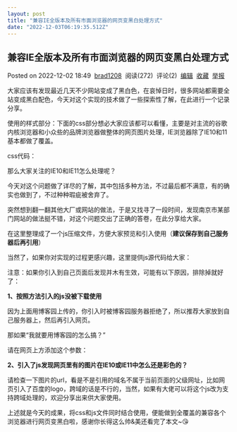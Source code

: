 ```yaml
---
layout: post
title: "兼容IE全版本及所有市面浏览器的网页变黑白处理方式"
date: "2022-12-03T06:19:35.512Z"
---
```

兼容IE全版本及所有市面浏览器的网页变黑白处理方式
-------------------------

Posted on 2022-12-02 18:49  [brad1208](https://www.cnblogs.com/brad93/)  阅读(272)  评论(2)  [编辑](https://i.cnblogs.com/EditPosts.aspx?postid=16945376)  [收藏](javascript:void(0))  [举报](javascript:void(0))

大家应该有发现最近几天不少网站变成了黑白色，在哀悼日时，很多网站都需要全站变成黑白配色，今天对这个实现的技术做了一些探索性了解，在此进行一个记录分享。

使用的样式部分：下面的css部分想必大家应该都可以看懂，主要是对主流的谷歌内核浏览器和小众些的品牌浏览器做整体的网页图片处理，IE浏览器除了IE10和11基本都做了覆盖。

css代码：

**<style>**  
**\*,html{**  
**\-webkit-filter:grayscale(100%);**  
**\-moz-filter:grayscale(100%);**  
**\-ms-filter:grayscale(100%);**  
**\-o-filter:grayscale(100%);**  
**filter:grayscale(100%);**  
**filter: gray;**  
**}**  
**</style>**

那么大家关注的IE10和IE11怎么处理呢？

今天对这个问题做了详尽的了解，其中包括多种方法，不过最后都不满意，有的确实也做到了，不过种种瑕疵被舍弃了。

突然想到翻一翻其他大厂或网站的做法，于是又找寻了一段时间，发现南京市某部门网站的做法挺不错，对这个问题交出了正确的答卷，在此分享给大家。

在这里整理成了一个js压缩文件，方便大家预览和引入使用（**建议保存到自己服务器后再引用**）

<script type="text/javascript" src="**https://blog-static.cnblogs.com/files/blogs/764492/grayscale-min.js**"></script>

当然了，如果你对实现的过程更感兴趣，这里提供js源代码给大家：

<script type="text/javascript" src="**https://blog-static.cnblogs.com/files/blogs/764492/grayscale.js**"></script>

注意：如果你引入到自己页面后发现并木有生效，可能有以下原因，排除掉就好了：

**1、按照方法引入的js没被下载使用**

因为上面用博客园上传的，你引入时被博客园服务器拒绝了，所以推荐大家放到自己服务器上，然后再引入网页。

那如果“我就要用博客园的怎么搞？”

请在网页上方添加这个参数：**<meta name="referrer" content="never">**

**2、引入了js发现网页里有的图片在IE10或IE11中怎么还是彩色的？**

请检查一下图片的url，看是不是引用的域名不属于当前页面的父级网址，比如网页引入了百度的logo，跨域的话是不行的，当然，如果有大佬可以将这个js改为支持跨域处理的，欢迎分享出来供大家使用。

上述就是今天的成果，将css和js文件同时结合使用，便能做到全覆盖的兼容各个浏览器进行网页变黑白啦，感谢你长得这么帅&美还看完了本文~😘